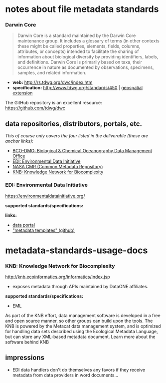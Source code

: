 # notes about file metadata standards




### Darwin Core

>Darwin Core is a standard maintained by the Darwin Core maintenance group. It includes a glossary of terms (in other contexts these might be called properties, elements, fields, columns, attributes, or concepts) intended to facilitate the sharing of information about biological diversity by providing identifiers, labels, and definitions. Darwin Core is primarily based on taxa, their occurrence in nature as documented by observations, specimens, samples, and related information.

* **web:** http://rs.tdwg.org/dwc/index.htm
* **specification:** http://www.tdwg.org/standards/450 | [geospatial extension](http://wiki.tdwg.org/twiki/bin/view/DarwinCore/GeospatialExtension)

The GitHub repository is an excellent resource: https://github.com/tdwg/dwc

## data repositories, distributors, portals, etc.

*This of course only covers the four listed in the deliverable (these are anchor links):*

* [BCO-DMO: Biological & Chemical Oceanography Data Management Office](#BCO-DMO:-Biological-and-Chemical-Oceanography-Data-Management-Office)
* [EDI: Environmental Data Initiative](#EDI:-Environmental-Data-Initiative)
* [NASA CMR (Common Metadata Repository)](#NASA-CMR-(Common-Metadata-Repository))
* [KNB: Knowledge Network for Biocomplexity](#KNB:-Knowledge-Network-for-Biocomplexity)


### EDI: Environmental Data Initiative

https://environmentaldatainitiative.org/


**supported standards/specifications:**

**links:**

* [data portal](https://portal.edirepository.org/nis/home.jsp)
* ["metadata templates" (github)](https://github.com/EDIorg/MetadataTemplates)
# metadata-standards-usage-docs

### KNB: Knowledge Network for Biocomplexity

http://knb.ecoinformatics.org/informatics/index.jsp

* exposes metadata through APIs maintained by DataONE affiliates.

**supported standards/specifications:**

* EML

As part of the KNB effort, data management software is developed in a free and open source manner, so other groups can build upon the tools. The KNB is powered by the Metacat data management system, and is optimized for handling data sets described using the Ecological Metadata Language, but can store any XML-based metadata document. Learn more about the software behind KNB 


## impressions

* EDI data handlers don't do themselves any favors if they receive metadata from data providers in word documents...

